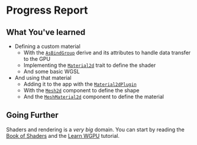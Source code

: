 # Progress Report

## What You've learned

* Defining a custom material
  * With the [`AsBindGroup`](https://docs.rs/bevy/0.15.0-rc.3/bevy/render/render_resource/trait.AsBindGroup.html) derive and its attributes to handle data transfer to the GPU
  * Implementing the [`Material2d`](https://docs.rs/bevy/0.15.0-rc.3/bevy/sprite/trait.Material2d.html) trait to define the shader
  * And some basic WGSL
* And using that material
  * Adding it to the app with the [`Material2dPlugin`](https://docs.rs/bevy/0.15.0-rc.3/bevy/sprite/struct.Material2dPlugin.html)
  * With the [`Mesh2d`](https://docs.rs/bevy/0.15.0-rc.3/bevy/prelude/struct.Mesh2d.html) component to define the shape
  * And the [`MeshMaterial2d`](https://docs.rs/bevy/0.15.0-rc.3/bevy/prelude/struct.MeshMaterial2d.html) component to define the material

## Going Further

Shaders and rendering is a *very big* domain. You can start by reading the [Book of Shaders](https://thebookofshaders.com) and the [Learn WGPU](https://sotrh.github.io/learn-wgpu/) tutorial.

